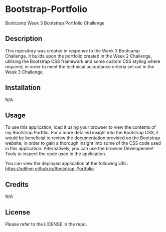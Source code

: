 # Bootstrap-Portfolio

Bootcamp Week 3 Bootstrap Portfolio Challenge

## Description

This repository was created in response to the Week 3 Bootcamp Challenge. It builds upon the portfolio created in the Week 2 Challenge, utilising the Bootstrap CSS framework and some custom CSS styling where required, in order to meet the technical acceptance criteria set out in the Week 3 Challenge.

## Installation

N/A

## Usage

To use this application, load it using your browser to view the contents of my Bootstrap Portflio. For a more detailed insight into the Bootstrap CSS, it would be beneficial to review the documentation provided on the Bootstrap website; in order to gain a thorough insight into some of the CSS code used in this application. Alternatively, you can use the browser Developement Tools to inspect the code used in the application.

You can view the deployed application at the following URL:
https://sdjhen.github.io/Bootstrap-Portfolio

## Credits

N/A

## License

Please refer to the LICENSE in the repo.
